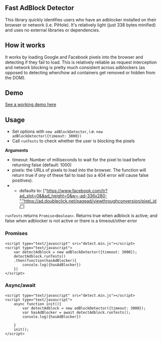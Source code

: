 ## Fast AdBlock Detector

This library quickly identifies users who have an adblocker installed on their browser or network (i.e. PiHole). It's relatively light (just 338 bytes minified) and uses no external libraries or dependencies.

## How it works

It works by loading Google and Facebook pixels into the browser and detecting if they fail to load. This is relatively reliable as request interception and network blocking is pretty much consistent across adblockers (as opposed to detecting when/how ad containers get removed or hidden from the DOM).

## Demo

[See a working demo here](https://kiwialec.github.io/fast-adblock-detector/demo.html)

## Usage

- Set options with `new adBlockDetector`, i.e. `new adBlockDetector({timeout: 3000})`
- Call `runTests` to check whether the user is blocking the pixels

**Arguments**

- timeout: Number of milliseconds to wait for the pixel to load before returning false (default: 1000)
- pixels: the URLs of pixels to load into the browser. The function will return true if _any_ of these fail to load (so a 404 error will cause false positives).
- - defaults to: ["https://www.facebook.com/tr?ad_slot=0&&ad_height=0&w=-ad-336x280-","https://ad.doubleclick.net/pagead/viewthroughconversion/pixel_id/"]

`runTests` returns `Promise<Boolean>`. Returns true when adblock is active; and false when adblocker is not active or there is a timeout/other error

### Promises 

```
<script type="text/javascript" src="detect.min.js"></script>
<script type="text/javascript">
    var detectAdblock = new adBlockDetector({timeout: 3000});
    detectAdblock.runTests()
    .then(function(hasAdBlocker){
        console.log({hasAdBlocker})
    })
</script>
```

### Async/await 

```
<script type="text/javascript" src="detect.min.js"></script>
<script type="text/javascript">
    async function init(){
        var detectAdblock = new adBlockDetector({timeout: 3000});
        var hasAdBlocker = await detectAdblock.runTests();
        console.log({hasAdBlocker})
        
    }
    init();
</script>
```